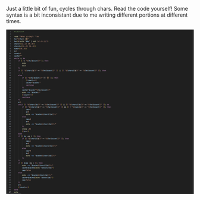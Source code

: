 Just a little bit of fun, cycles through chars. Read the code yourself! Some syntax is a bit inconsistant due to me writing different portions at different times.

[![Script in action](https://github.com/waterdragon78/zsh-fun/raw/refs/heads/main/code.png)](https://github.com/waterdragon78/zsh-fun/raw/refs/heads/main/example.mp4)
